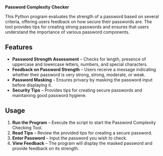 <b>Password Complexity Checker</b>

This Python program evaluates the strength of a password based on several criteria, offering users feedback on how secure their passwords are. The tool provides tips for creating strong passwords and ensures that users understand the importance of various password components.

## Features

- **Password Strength Assessment** – Checks for length, presence of uppercase and lowercase letters, numbers, and special characters.
- **Feedback on Password Strength** – Users receive a message indicating whether their password is very strong, strong, moderate, or weak.
- **Password Masking** – Ensures privacy by masking the password input before displaying it.
- **Security Tips** – Provides tips for creating secure passwords and maintaining good password hygiene.

## Usage

1. **Run the Program** – Execute the script to start the Password Complexity Checking Tool.
2. **Read Tips** – Review the provided tips for creating a secure password.
3. **Enter Password** – Input the password you wish to check.
4. **View Feedback** – The program will display the masked password and provide feedback on its strength.

